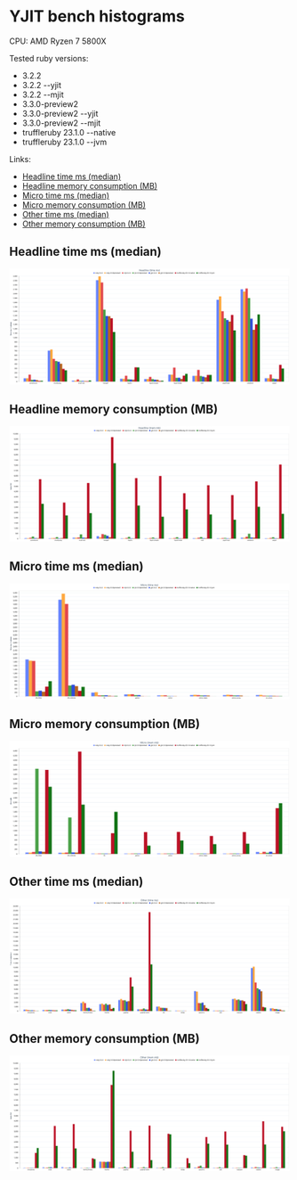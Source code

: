 # YJIT bench histograms

CPU: AMD Ryzen 7 5800X

Tested ruby versions:

- 3.2.2
- 3.2.2 --yjit
- 3.2.2 --mjit
- 3.3.0-preview2
- 3.3.0-preview2 --yjit
- 3.3.0-preview2 --mjit
- truffleruby 23.1.0 --native
- truffleruby 23.1.0 --jvm

Links:

- [Headline time ms (median)](#headline-time-ms-median)
- [Headline memory consumption (MB)](#headline-memory-consumption-mb)
- [Micro time ms (median)](#micro-time-ms-median)
- [Micro memory consumption (MB)](#micro-memory-consumption-mb)
- [Other time ms (median)](#other-time-ms-median)
- [Other memory consumption (MB)](#other-memory-consumption-mb)

## Headline time ms (median)

![Headline Time ms (median)](./histograms/headline_time_ms.svg)

## Headline memory consumption (MB)

![Headline Time ms (median)](./histograms/headline_mem_mb.svg)

## Micro time ms (median)

![Micro Time ms (median)](./histograms/micro_time_ms.svg)

## Micro memory consumption (MB)

![Micro Time ms (median)](./histograms/micro_mem_mb.svg)

## Other time ms (median)

![Other Time ms (median)](./histograms/other_time_ms.svg)

## Other memory consumption (MB)

![Other Time ms (median)](./histograms/other_mem_mb.svg)

